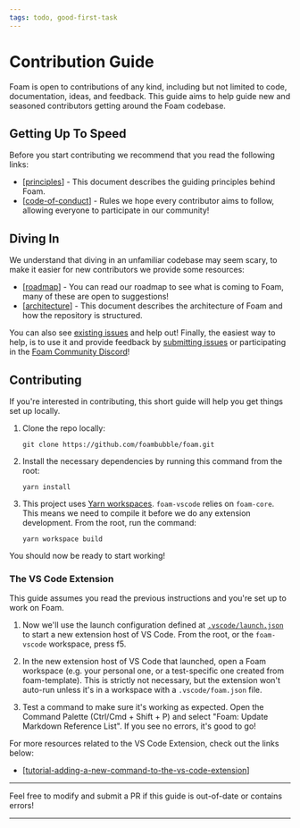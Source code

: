 ```yaml
---
tags: todo, good-first-task
---
```

# Contribution Guide
Foam is open to contributions of any kind, including but not limited to code, documentation, ideas, and feedback.
This guide aims to help guide new and seasoned contributors getting around the Foam codebase.

## Getting Up To Speed
Before you start contributing we recommend that you read the following links:

- [[principles]] - This document describes the guiding principles behind Foam.
- [[code-of-conduct]] - Rules we hope every contributor aims to follow, allowing everyone to participate in our community!

## Diving In
We understand that diving in an unfamiliar codebase may seem scary,
to make it easier for new contributors we provide some resources:
- [[roadmap]] - You can read our roadmap to see what is coming to Foam, many of these are open to suggestions!
- [[architecture]] - This document describes the architecture of Foam and how the repository is structured.

You can also see [existing issues](https://github.com/foambubble/foam/issues) and help out!
Finally, the easiest way to help, is to use it and provide feedback by [submitting issues](https://github.com/foambubble/foam/issues/new/choose) or participating in the [Foam Community Discord](https://discord.gg/rtdZKgj)!

## Contributing

If you're interested in contributing, this short guide will help you get things set up locally.

1. Clone the repo locally:

   `git clone https://github.com/foambubble/foam.git`

2. Install the necessary dependencies by running this command from the root:

   `yarn install`

3. This project uses [Yarn workspaces](https://classic.yarnpkg.com/en/docs/workspaces/). `foam-vscode` relies on `foam-core`. This means we need to compile it before we do any extension development. From the root, run the command:

   `yarn workspace build`

You should now be ready to start working!

### The VS Code Extension

This guide assumes you read the previous instructions and you're set up to work on Foam.

1. Now we'll use the launch configuration defined at [`.vscode/launch.json`](https://github.com/foambubble/foam/blob/master/.vscode/launch.json) to start a new extension host of VS Code. From the root, or the `foam-vscode` workspace, press f5.

2. In the new extension host of VS Code that launched, open a Foam workspace (e.g. your personal one, or a test-specific one created from foam-template). This is strictly not necessary, but the extension won't auto-run unless it's in a workspace with a `.vscode/foam.json` file.

3. Test a command to make sure it's working as expected. Open the Command Palette (Ctrl/Cmd + Shift + P) and select "Foam: Update Markdown Reference List". If you see no errors, it's good to go!

For more resources related to the VS Code Extension, check out the links below:

- [[tutorial-adding-a-new-command-to-the-vs-code-extension]]

---

Feel free to modify and submit a PR if this guide is out-of-date or contains errors!

---

[//begin]: # "Autogenerated link references for markdown compatibility"
[principles]: principles.md "Principles"
[code-of-conduct]: code-of-conduct.md "Code of Conduct"
[roadmap]: roadmap.md "Roadmap"
[architecture]: architecture.md "Architecture"
[tutorial-adding-a-new-command-to-the-vs-code-extension]: tutorial-adding-a-new-command-to-the-vs-code-extension.md "Tutorial: Adding a New Command to the VS Code Extension"
[//end]: # "Autogenerated link references"